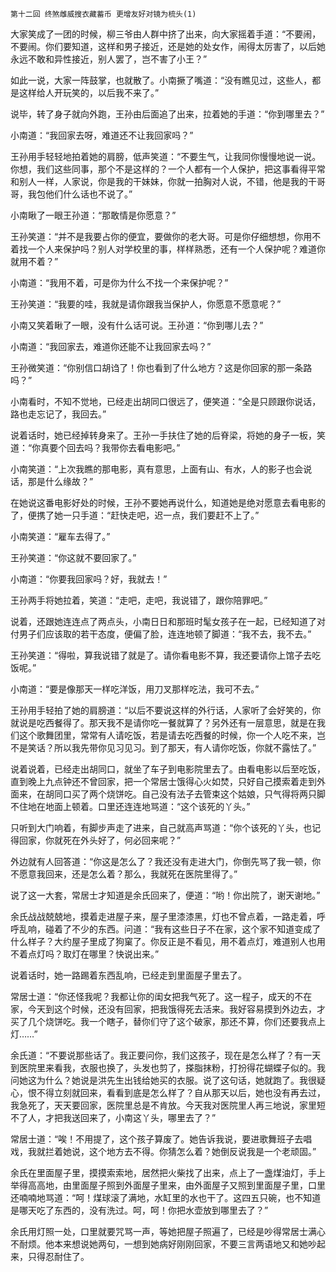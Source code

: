     第十二回 终煞雌威搜衣藏蓄币 更增友好对镜为梳头(1) 

   大家笑成了一团的时候，柳三爷由人群中挤了出来，向大家摇着手道：“不要闹，不要闹。你们要知道，这样和男子接近，还是她的处女作，闹得太厉害了，以后她永远不敢和异性接近，别人罢了，岂不害了小王？”

   如此一说，大家一阵鼓掌，也就散了。小南撅了嘴道：“没有瞧见过，这些人，都是这样给人开玩笑的，以后我不来了。”

   说毕，转了身子就向外跑，王孙由后面追了出来，拉着她的手道：“你到哪里去？”

   小南道：“我回家去呀，难道还不让我回家吗？”

   王孙用手轻轻地拍着她的肩膀，低声笑道：“不要生气，让我同你慢慢地说一说。你想，我们这些同事，那个不是这样的？一个人都有一个人保护，把这事看得平常和别人一样，人家说，你是我的干妹妹，你就一拍胸对人说，不错，他是我的干哥哥，我包他们什么话也不说了。”

   小南瞅了一眼王孙道：“那敢情是你愿意？”

   王孙笑道：“并不是我要占你的便宜，要做你的老大哥。可是你仔细想想，你用不着找一个人来保护吗？别人对学校里的事，样样熟悉，还有一个人保护呢？难道你就用不着？”

   小南道：“我用不着，可是你为什么不找一个来保护呢？”

   王孙笑道：“我要的哇，我就是请你跟我当保护人，你愿意不愿意呢？”

   小南又笑着瞅了一眼，没有什么话可说。王孙道：“你到哪儿去？”

   小南道：“我回家去，难道你还能不让我回家去吗？”

   王孙微笑道：“你别信口胡诌了！你也看到了什么地方？这是你回家的那一条路吗？”

   小南看时，不知不觉地，已经走出胡同口很远了，便笑道：“全是只顾跟你说话，路也走忘记了，我回去。”

   说着话时，她已经掉转身来了。王孙一手扶住了她的后脊梁，将她的身子一板，笑道：“你真要个回去吗？我带你去看电影吧。”

   小南笑道：“上次我瞧的那电影，真有意思，上面有山、有水，人的影子也会说话，那是什么缘故？”

   在她说这番电影好处的时候，王孙不要她再说什么，知道她是绝对愿意去看电影的了，便携了她一只手道：“赶快走吧，迟一点，我们要赶不上了。”

   小南笑道：“雇车去得了。”

   王孙笑道：“你这就不要回家了。”

   小南道：“你要我回家吗？好，我就去！”

   王孙两手将她拉着，笑道：“走吧，走吧，我说错了，跟你陪罪吧。”

   说着，还跟她连连点了两点头，小南日日和那班时髦女孩子在一起，已经知道了对付男子们应该取的若干态度，便偏了脸，连连地顿了脚道：“我不去，我不去。”

   王孙笑道：“得啦，算我说错了就是了。请你看电影不算，我还要请你上馆子去吃饭呢。”

   小南道：“要是像那天一样吃洋饭，用刀叉那样吃法，我可不去。”

   王孙用手轻拍了她的肩膀道：“以后不要说这样的外行话，人家听了会好笑的，你就说是吃西餐得了。那天我不是请你吃一餐就算了？另外还有一层意思，就是在我们这个歌舞团里，常常有人请吃饭，若是请去吃西餐的时候，你一个人吃不来，岂不是笑话？所以我先带你见习见习。到了那天，有人请你吃饭，你就不露怯了。”

   说着说着，已经走出胡同口，就坐了车子到电影院里去了。由看电影以后至吃饭，直到晚上九点钟还不曾回家，把一个常居士饿得心火如焚，只好自己摸索着走到外面来，在胡同口买了两个烧饼吃。自己没有法子去管束这个姑娘，只气得将两只脚不住地在地面上顿着。口里还连连地骂道：“这个该死的丫头。”

   只听到大门响着，有脚步声走了进来，自己就高声骂道：“你个该死的丫头，也记得回家，你就死在外头好了，何必回来呢？”

   外边就有人回答道：“你这是怎么了？我还没有走进大门，你倒先骂了我一顿，你不愿意我回来，还是怎么着？那么，我就死在医院里得了。”

   说了这一大套，常居士才知道是余氏回来了，便道：“哟！你出院了，谢天谢地。”

   余氏战战兢兢地，摸着走进屋子来，屋子里漆漆黑，灯也不曾点着，一路走着，呼呼乱响，碰着了不少的东西。问道：“我有这些日子不在家，这个家不知道变成了什么样子？大约屋子里成了狗窠了。你反正是不看见，用不着点灯，难道别人也用不着点灯吗？取灯在哪里？快说出来。”

   说着话时，她一路踢着东西乱响，已经走到里面屋子里去了。

   常居士道：“你还怪我呢？我都让你的闺女把我气死了。这一程子，成天的不在家，今天到这个时候，还没有回家，把我饿得死去活来。我好容易摸到外边去，才买了几个烧饼吃。我一个瞎子，替你们守了这个破家，那还不算，你们还要我点上灯……”

   余氏道：“不要说那些话了。我正要问你，我们这孩子，现在是怎么样了？有一天到医院里来看我，衣服也换了，头发也剪了，搽脂抹粉，打扮得花蝴蝶子似的。我问她这为什么？她说是洪先生出钱给她买的衣服。说了这句话，她就跑了。我很疑心，恨不得立刻就回来，看看到底是怎么样了？自从那天以后，她也没有再去过，我急死了，天天要回家，医院里总是不肯放。今天我对医院里人再三地说，家里短不了人，才把我送回来了，小南这丫头，哪里去了？”

   常居士道：“唉！不用提了，这个孩子算废了。她告诉我说，要进歌舞班子去唱戏，我就拦着她说，这个地方去不得。你猜怎么着？她倒反说我是一个老顽固。”

   余氏在里面屋子里，摸摸索索地，居然把火柴找了出来，点上了一盏煤油灯，手上举得高高地，由里面屋子照到外面屋子里来，由外面屋子又照到里面屋子里，口里还喃喃地骂道：“呵！煤球滚了满地，水缸里的水也干了。这四五只碗，也不知道是哪天吃了东西的，没有洗过。呵，呵！你把水壶放到哪里去了？”

   余氏用灯照一处，口里就要咒骂一声，等她把屋子照遍了，已经是吵得常居士满心不耐烦。他本来想说她两句，一想到她病好刚刚回家，不要三言两语地又和她吵起来，只得忍耐住了。

